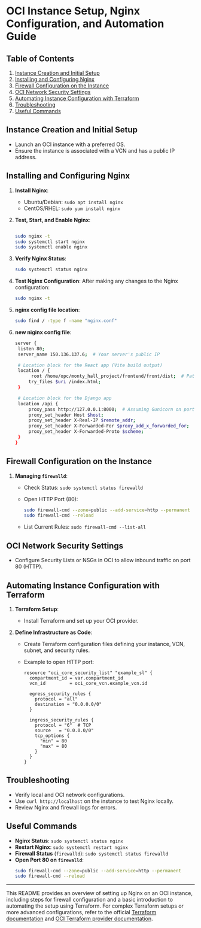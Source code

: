 # OCI Instance Setup, Nginx Configuration, and Automation Guide

## Table of Contents

1. [Instance Creation and Initial Setup](#instance-creation-and-initial-setup)
2. [Installing and Configuring Nginx](#installing-and-configuring-nginx)
3. [Firewall Configuration on the Instance](#firewall-configuration-on-the-instance)
4. [OCI Network Security Settings](#oci-network-security-settings)
5. [Automating Instance Configuration with Terraform](#automating-instance-configuration-with-terraform)
6. [Troubleshooting](#troubleshooting)
7. [Useful Commands](#useful-commands)

## Instance Creation and Initial Setup

- Launch an OCI instance with a preferred OS.
- Ensure the instance is associated with a VCN and has a public IP address.

## Installing and Configuring Nginx

1. **Install Nginx**:

   - Ubuntu/Debian: `sudo apt install nginx`
   - CentOS/RHEL: `sudo yum install nginx`

2. **Test, Start, and Enable Nginx**:

   ```bash

   sudo nginx -t
   sudo systemctl start nginx
   sudo systemctl enable nginx
   ```

3. **Verify Nginx Status**:

   ```bash
   sudo systemctl status nginx
   ```

4. **Test Nginx Configuration**:
   After making any changes to the Nginx configuration:

   ```bash
   sudo nginx -t
   ```

5. **nginx config file location**:

   ```bash
   sudo find / -type f -name "nginx.conf"

   ```

6. **new niginx config file**:

   ```bash
   server {
    listen 80;
    server_name 150.136.137.6;  # Your server's public IP

    # Location block for the React app (Vite build output)
    location / {
         root /home/opc/monty_hall_project/frontend/front/dist;  # Path to Vite's dist directory
        try_files $uri /index.html;
    }

    # Location block for the Django app
    location /api {
        proxy_pass http://127.0.0.1:8000;  # Assuming Gunicorn on port 8000
        proxy_set_header Host $host;
        proxy_set_header X-Real-IP $remote_addr;
        proxy_set_header X-Forwarded-For $proxy_add_x_forwarded_for;
        proxy_set_header X-Forwarded-Proto $scheme;
    }
   }

   ```

## Firewall Configuration on the Instance

1. **Managing `firewalld`**:

   - Check Status: `sudo systemctl status firewalld`
   - Open HTTP Port (80):

     ```bash
     sudo firewall-cmd --zone=public --add-service=http --permanent
     sudo firewall-cmd --reload
     ```

   - List Current Rules: `sudo firewall-cmd --list-all`

## OCI Network Security Settings

- Configure Security Lists or NSGs in OCI to allow inbound traffic on port 80 (HTTP).

## Automating Instance Configuration with Terraform

1. **Terraform Setup**:

   - Install Terraform and set up your OCI provider.

2. **Define Infrastructure as Code**:

   - Create Terraform configuration files defining your instance, VCN, subnet, and security rules.
   - Example to open HTTP port:

     ```hcl
     resource "oci_core_security_list" "example_sl" {
       compartment_id = var.compartment_id
       vcn_id         = oci_core_vcn.example_vcn.id

       egress_security_rules {
         protocol = "all"
         destination = "0.0.0.0/0"
       }

       ingress_security_rules {
         protocol = "6"  # TCP
         source   = "0.0.0.0/0"
         tcp_options {
           "min" = 80
           "max" = 80
         }
       }
     }
     ```

## Troubleshooting

- Verify local and OCI network configurations.
- Use `curl http://localhost` on the instance to test Nginx locally.
- Review Nginx and firewall logs for errors.

## Useful Commands

- **Nginx Status**: `sudo systemctl status nginx`
- **Restart Nginx**: `sudo systemctl restart nginx`
- **Firewall Status** (`firewalld`): `sudo systemctl status firewalld`
- **Open Port 80 on `firewalld`**:
  ```bash
  sudo firewall-cmd --zone=public --add-service=http --permanent
  sudo firewall-cmd --reload
  ```

---

This README provides an overview of setting up Nginx on an OCI instance, including steps for firewall configuration and a basic introduction to automating the setup using Terraform. For complex Terraform setups or more advanced configurations, refer to the official [Terraform documentation](https://www.terraform.io/docs) and [OCI Terraform provider documentation](https://registry.terraform.io/providers/hashicorp/oci/latest/docs).
